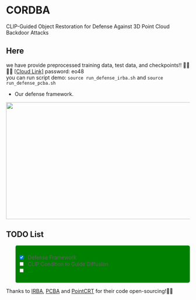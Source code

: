 # CORDBA
CLIP-Guided Object Restoration for Defense Against 3D Point Cloud Backdoor Attacks
<br>

## **Here**
we have provide preprocessed training data, test data, and checkpoints!! 👍🏻 ✌🏻 [[Cloud Link]](https://cloud.189.cn/t/IbUNNbnquEby) password: eo48
<br>
you can run script demo:
`source run_defense_irba.sh` and `source run_defense_pcba.sh`


- Our defense framework.
<p align="center" >
    <img src="fig/framework4.png" width="920" height="320" />

<br>

## TODO List

<blockquote style="background-color: green; padding: 10px; border-radius: 5px;">
    
  - [x] Defense Framework
  - [ ] CLIP Condition to Guide Diffusion
  - [ ] ... 
</blockquote>



Thanks to 
[IRBA](https://github.com/KuofengGao/IRBA), [PCBA](https://github.com/zhenxianglance/PCBA) and [PointCRT](https://github.com/CGCL-codes/PointCRT) for their code open-sourcing!💐🌹
